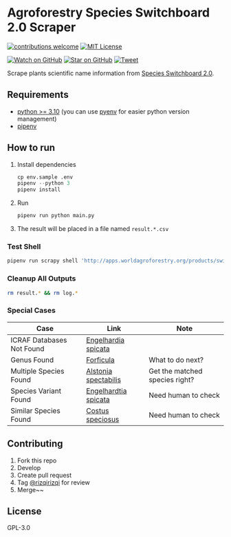 # Agroforestry Species Switchboard 2.0 Scraper

[![contributions welcome][contrib-badge]][contrib-url]
[![MIT License][license-badge]][license-url]

[![Watch on GitHub][github-watch-badge]][github-watch]
[![Star on GitHub][github-star-badge]][github-star]
[![Tweet][twitter-badge]][twitter]

Scrape plants scientific name information from [Species Switchboard 2.0](http://apps.worldagroforestry.org/products/switchboard).

## Requirements
- [python >= 3.10](https://www.python.org/downloads/) (you can use [pyenv](https://github.com/pyenv/pyenv) for easier python version management)
- [pipenv](https://pipenv.pypa.io/en/latest/)

## How to run
1. Install dependencies
   ```python
   cp env.sample .env
   pipenv --python 3
   pipenv install
   ```
3. Run
   ```sh
   pipenv run python main.py
   ```
4. The result will be placed in a file named `result.*.csv`

### Test Shell
```sh
pipenv run scrapy shell 'http://apps.worldagroforestry.org/products/switchboard/index.php/species_search/Acacia%20abyssinica'
```

### Cleanup All Outputs
```sh
rm result.* && rm log.*
```

### Special Cases
| Case | Link | Note |
|---|---|---|
| ICRAF Databases Not Found | [Engelhardia spicata](http://apps.worldagroforestry.org/products/switchboard/index.php/species_search/Engelhardia%20spicata) |
| Genus Found | [Forficula](http://apps.worldagroforestry.org/products/switchboard/index.php/species_search/Forficula) | What to do next? |
| Multiple Species Found | [Alstonia spectabilis](http://apps.worldagroforestry.org/products/switchboard/index.php/species_search/Alstonia%20spectabilis) | Get the matched species right? |
| Species Variant Found | [Engelhardtia spicata](http://apps.worldagroforestry.org/products/switchboard/index.php/species_search/Engelhardtia%20spicata) | Need human to check |
| Similar Species Found | [Costus speciosus](http://apps.worldagroforestry.org/products/switchboard/index.php/species_search/Costus%20speciosus) | Need human to check |

## Contributing
1. Fork this repo
2. Develop
3. Create pull request
4. Tag [@rizqirizqi](https://github.com/rizqirizqi) for review
5. Merge~~

## License

GPL-3.0

[contrib-badge]: https://img.shields.io/badge/contributions-welcome-brightgreen.svg?style=flat-square
[contrib-url]: https://github.com/rizqirizqi/species-switchboard-scraper/issues
[license-badge]: https://img.shields.io/npm/l/webpconvert.svg?style=flat-square
[license-url]: https://github.com/rizqirizqi/webpconvert/blob/master/LICENSE

[github-watch-badge]: https://img.shields.io/github/watchers/rizqirizqi/species-switchboard-scraper.svg?style=social
[github-watch]: https://github.com/rizqirizqi/species-switchboard-scraper/watchers
[github-star-badge]: https://img.shields.io/github/stars/rizqirizqi/species-switchboard-scraper.svg?style=social
[github-star]: https://github.com/rizqirizqi/species-switchboard-scraper/stargazers
[twitter]: https://twitter.com/intent/tweet?text=Scrape%20plants%20scientific%20name%20information%20from%20Agroforestry%20Species%20Switchboard%202.0.%20https%3A%2F%2Fgithub.com%2Frizqirizqi%2Fspecies-switchboard-scraper
[twitter-badge]: https://img.shields.io/twitter/url/https/github.com/rizqirizqi/species-switchboard-scraper.svg?style=social
